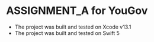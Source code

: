 # ASSIGNMENT_A for YouGov

- The project was built and tested on Xcode v13.1
- The project was built and tested on Swift 5

